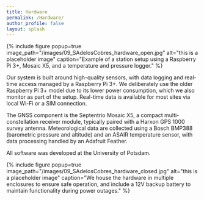 ```yaml
---
title: Hardware
permalink: /Hardware/
author_profile: false
layout: splash
---
```

{% include figure popup=true image_path="/images/09_SAdelosCobres_hardware_open.jpg" alt="this is a placeholder image" caption="Example of a station setup using a Raspberry Pi 3+, Mosaic X5, and a temperature and pressure logger." %}

Our system is built around high-quality sensors, with data logging and real-time access managed by a Raspberry Pi 3+. We deliberately use the older Raspberry Pi 3+ model due to its lower power consumption, which we also monitor as part of the setup. Real-time data is available for most sites via local Wi-Fi or a SIM connection.

The GNSS component is the Septentrio Mosaic X5, a compact multi-constellation receiver module, typically paired with a Harxon GPS 1000 survey antenna. Meteorological data are collected using a Bosch BMP388 (barometric pressure and altitude) and an ASAIR temperature sensor, with data processing handled by an Adafruit Feather.

All software was developed at the University of Potsdam.

{% include figure popup=true image_path="/images/09_SAdelosCobres_hardware_closed.jpg" alt="this is a placeholder image" caption="We house the hardware in multiple enclosures to ensure safe operation, and include a 12V backup battery to maintain functionality during power outages." %}


